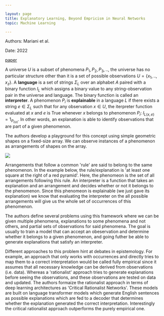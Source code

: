 ```yaml
---

layout: page
title: Explanatory Learning, Beyond Empricism in Neural Networks 
topic: Machine Learning 

---
```


Authors: Mariani et al.

Date: 2022 

[paper](https://arxiv.org/pdf/2201.10222.pdf)


A universe $U$ is a subset of phenomena $P_1, P_2, P_3, ..$, the universe has no particular structure other than it is a set of possible observations $U = \{x_1, .., x_z\}$. 
A **language** is a set of strings $\Sigma_L$ over an alphabet $A$ paired with a binary function $I_L$ which assigns a binary value to any string-observation pair in the universe and language. 
The binary function is called an **interpreter**. 
A phenomenon $P_i$ is **explainable** in a language $L$ if there exists a string $e \in \Sigma_L$ such that for any observation $x \in U$, the iterpreter function evaluated at $x$ and $e$ is True whenever $x$ belongs to phenomenon $P_i$: $I_{L(x, e)} = 1_{P_{i(x)}}$. 
In other words, an explanation is able to identify observations that are part of a given phenomenon. 

The authors develop a playground for this concept using simple geometric shapes on a fixed-size array. We can observe instances of a phenomenon as arrangements of shapes on the array. 

![]({{site.url}}/assets/el.png)

Arrangements that follow a common 'rule' are said to belong to the same phenomenon. In the example below, the rule/explanation is 'at least one square at the right of a red pyramid'. Here, the phenomeon is the set of all arrangements following this rule. An interpreter is a function that takes an explanation and an arrangement and decides whether or not it belongs to the phenomenon. Since this phenomeon is explainable (we just gave its explanation) we know that evaluating the interpreter on the all possible arrangements will give us the whole set of occurrences of this phenomenon.

The authors define several problems using this framework where we can be given multiple phenomena, explanations to some phenomena and not others, and partial sets of observations for said phenomena. The goal is usually to train a model that can accept an obeservation and determine whether it belongs to a given phenomenon, and going futher be able to generate explanations that satisfy an interpreter. 

Different approaches to this problem hint at debates in epistemology. For example, an approach that only works with occurrences and directly tries to map them to a correct interpretation would be called fully empirical since it assumes that all necessary knowledge can be derived from observations (i.e. data). Whereas a 'rationalist' approach tries to generate explanations before seeing the observations, and these observations are tested on data and updated. The authors formaize the rationalist approach in terms of deep learning architectures as 'Critical Rationalist Networks'. These models are built on language transformer models which generate English sentences as possible explanations which are fed to a decoder that determines whether the explanation generated the correct interpretation. Interestingly the critical rationalist approach outperforms the purely empirical one.
